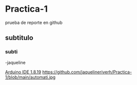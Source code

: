 # Practica-1
prueba de reporte en github
## subtitulo
### subti
-jaqueline

[Arduino IDE 1.8.19](https://www.arduino.cc/en/software)
https://github.com/jaquelineriverh/Practica-1/blob/main/automati.jpg

